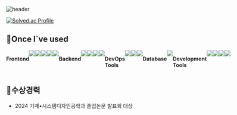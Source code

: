 ![header](https://capsule-render.vercel.app/api?type=transparent&color=black&height=300&section=header&text=Lazernes&fontSize=90)

<!-- ### Hi there 👋 -->
  
<!-- [![Lazernes's GitHub stats](https://github-readme-stats.vercel.app/api?username=Lazernes&include_all_commits=true&theme=graywhite&count_private=true)](https://github.com/anuraghazra/github-readme-stats) -->
[![Solved.ac Profile](http://mazassumnida.wtf/api/v2/generate_badge?boj=dbsauddn1)](https://solved.ac/dbsauddn1/)


## 🔨Once I`ve used
<div style="display:flex; flex-direction:row;">
  <p><strong>Frontend</strong></p>
  <img src="https://img.shields.io/badge/HTML5-E34F26?style=for-the-badge&logo=HTML5&logoColor=white">
  <img src="https://img.shields.io/badge/CSS-E34F26?style=for-the-badge&logo=CSS3&logoColor=white">
  <img src="https://img.shields.io/badge/Javascript-F7DF1E?style=for-the-badge&logo=Javascript&logoColor=white">
  <img src="https://img.shields.io/badge/Flutter-02569B?style=for-the-badge&logo=Flutter&logoColor=white">
  <img src="https://img.shields.io/badge/React-black?style=for-the-badge&logo=React&logoColor=61DAFB">
  <p><strong>Backend</strong></p>
  <img src="https://img.shields.io/badge/c%2B%2B-00599C?style=for-the-badge&logo=c%2B%2B&logoColor=white">
  <img src="https://img.shields.io/badge/Python-3776AB?style=for-the-badge&logo=Python&logoColor=white">
  <img src="https://img.shields.io/badge/JAVA-007396?style=for-the-badge&logo=java&logoColor=white">
  <img src="https://img.shields.io/badge/Spring%20Boot-6DB33F?style=for-the-badge&logo=SpringBoot&logoColor=white">
  <p><strong>DevOps Tools</strong></p>
  <img src="https://img.shields.io/badge/Git-F05032?style=for-the-badge&logo=Git&logoColor=white">
  <img src="https://img.shields.io/badge/Docker-2496ED?style=for-the-badge&logo=Docker&logoColor=white">
  <img src="https://img.shields.io/badge/Kubernetes-326CE5?style=for-the-badge&logo=Kubernetes&logoColor=white">
  <p><strong>Database</strong></p>
  <img src="https://img.shields.io/badge/MySQL-4479A1?style=for-the-badge&logo=MySQL&logoColor=white">
  <p><strong>Development Tools</strong></p>
  <img src="https://img.shields.io/badge/Visual%20Studio%20Code-007ACC?style=for-the-badge&logo=Visual%20Studio%20Code&logoColor=white">
  <img src="https://img.shields.io/badge/Visual%20Studio-5C2D91?style=for-the-badge&logo=Visual%20Studio&logoColor=white">
  <img src="https://img.shields.io/badge/Intellij%20IDEA-000000?style=for-the-badge&logo=Intellij%20IDEA&logoColor=white">
  <img src="https://img.shields.io/badge/Android%20Studio-3DDC84?style=for-the-badge&logo=Android%20Studio&logoColor=white">
  <!-- <p><strong>Framework</strong></p> -->
  <!-- spring -->
  <!-- <p><strong>Communication</strong></p> -->
  <!-- Figma -->
</div>

## 🎉수상경력
- 2024 기계•시스템디자인공학과 졸업논문 발표회 대상
<!--
**Lazernes/Lazernes** is a ✨ _special_ ✨ repository because its `README.md` (this file) appears on your GitHub profile.

Here are some ideas to get you started:

- 🔭 I’m currently working on ...
- 🌱 I’m currently learning ...
- 👯 I’m looking to collaborate on ...
- 🤔 I’m looking for help with ...
- 💬 Ask me about ...
- 📫 How to reach me: ...
- 😄 Pronouns: ...
- ⚡ Fun fact: ...
-->
